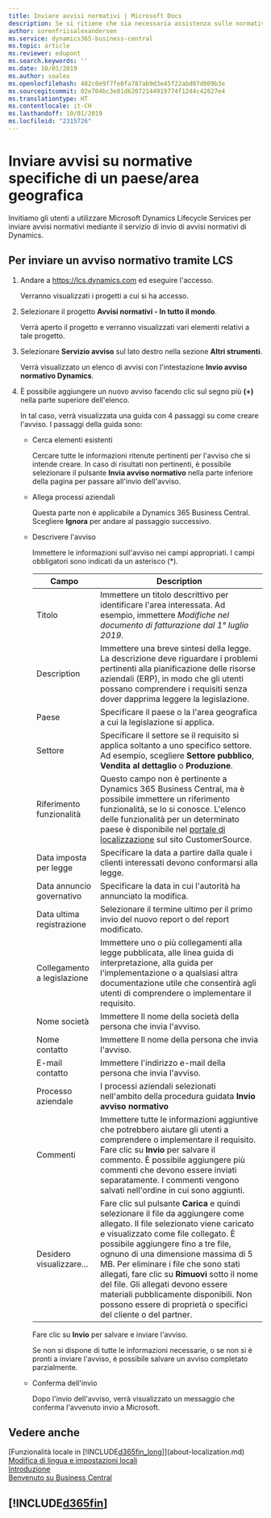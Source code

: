 ```yaml
---
title: Inviare avvisi normativi | Microsoft Docs
description: Se si ritiene che sia necessaria assistenza sulle normative di una nuova legislazione in Business Central, è possibile utilizzare questa guida per inviare un avviso normativo al team di prodotto.
author: sorenfriisalexandersen
ms.service: dynamics365-business-central
ms.topic: article
ms.reviewer: edupont
ms.search.keywords: ''
ms.date: 10/01/2019
ms.author: soalex
ms.openlocfilehash: 482c0e9f7fe0fa787ab9d3e45f22abd07d009b3e
ms.sourcegitcommit: 02e704bc3e01d62072144919774f1244c42827e4
ms.translationtype: HT
ms.contentlocale: it-CH
ms.lasthandoff: 10/01/2019
ms.locfileid: "2315726"
---
```

# <a name="submit-alerts-about-countryregion-specific-regulatory-features"></a>Inviare avvisi su normative specifiche di un paese/area geografica

Invitiamo gli utenti a utilizzare Microsoft Dynamics Lifecycle Services per inviare avvisi normativi mediante il servizio di invio di avvisi normativi di Dynamics.  

## <a name="to-submit-a-regulatory-alert-in-lcs"></a>Per inviare un avviso normativo tramite LCS

1. Andare a https://lcs.dynamics.com ed eseguire l'accesso.  

    Verranno visualizzati i progetti a cui si ha accesso.

2. Selezionare il progetto **Avvisi normativi - In tutto il mondo**.

    Verrà aperto il progetto e verranno visualizzati vari elementi relativi a tale progetto.

3. Selezionare **Servizio avviso** sul lato destro nella sezione **Altri strumenti**.

    Verrà visualizzato un elenco di avvisi con l'intestazione **Invio avviso normativo Dynamics**.

4. È possibile aggiungere un nuovo avviso facendo clic sul segno più **(+)** nella parte superiore dell'elenco.

    In tal caso, verrà visualizzata una guida con 4 passaggi su come creare l'avviso. I passaggi della guida sono:
    - Cerca elementi esistenti

        Cercare tutte le informazioni ritenute pertinenti per l'avviso che si intende creare. In caso di risultati non pertinenti, è possibile selezionare il pulsante **Invia avviso normativo** nella parte inferiore della pagina per passare all'invio dell'avviso.
    - Allega processi aziendali

        Questa parte non è applicabile a Dynamics 365 Business Central. Scegliere **Ignora** per andare al passaggio successivo.
    - Descrivere l'avviso

        Immettere le informazioni sull'avviso nei campi appropriati. I campi obbligatori sono indicati da un asterisco (\*).

        |Campo        |Description                               |
        |-------------|------------------------------------------|
        |Titolo  | Immettere un titolo descrittivo per identificare l'area interessata. Ad esempio, immettere *Modifiche nel documento di fatturazione dal 1° luglio 2019*. |
        |Description  | Immettere una breve sintesi della legge. La descrizione deve riguardare i problemi pertinenti alla pianificazione delle risorse aziendali (ERP), in modo che gli utenti possano comprendere i requisiti senza dover dapprima leggere la legislazione.|
        |Paese  | Specificare il paese o la l'area geografica a cui la legislazione si applica.|
        |Settore| Specificare il settore se il requisito si applica soltanto a uno specifico settore. Ad esempio, scegliere **Settore pubblico**, **Vendita al dettaglio** o **Produzione**.|
        |Riferimento funzionalità  | Questo campo non è pertinente a Dynamics 365 Business Central, ma è possibile immettere un riferimento funzionalità, se lo si conosce. L'elenco delle funzionalità per un determinato paese è disponibile nel [portale di localizzazione](https://mbs.microsoft.com/customersource/global/ax/support/support-news/GFMLocalizationPortalMC) sul sito CustomerSource. |
        |Data imposta per legge  | Specificare la data a partire dalla quale i clienti interessati devono conformarsi alla legge.|
        |Data annuncio governativo  | Specificare la data in cui l'autorità ha annunciato la modifica.|
        |Data ultima registrazione  | Selezionare il termine ultimo per il primo invio del nuovo report o del report modificato.|
        |Collegamento a legislazione  | Immettere uno o più collegamenti alla legge pubblicata, alle linea guida di interpretazione, alla guida per l'implementazione o a qualsiasi altra documentazione utile che consentirà agli utenti di comprendere o implementare il requisito.|
        |Nome società  | Immettere Il nome della società della persona che invia l'avviso.|
        |Nome contatto  | Immettere Il nome della persona che invia l'avviso. |
        |E-mail contatto  | Immettere l'indirizzo e-mail della persona che invia l'avviso.|
        |Processo aziendale  | I processi aziendali selezionati nell'ambito della procedura guidata **Invio avviso normativo**|
        |Commenti  | Immettere tutte le informazioni aggiuntive che potrebbero aiutare gli utenti a comprendere o implementare il requisito. Fare clic su **Invio** per salvare il commento. È possibile aggiungere più commenti che devono essere inviati separatamente. I commenti vengono salvati nell'ordine in cui sono aggiunti. |
        |Desidero visualizzare...  | Fare clic sul pulsante **Carica** e quindi selezionare il file da aggiungere come allegato. Il file selezionato viene caricato e visualizzato come file collegato. È possibile aggiungere fino a tre file, ognuno di una dimensione massima di 5 MB. Per eliminare i file che sono stati allegati, fare clic su **Rimuovi** sotto il nome del file. Gli allegati devono essere materiali pubblicamente disponibili. Non possono essere di proprietà o specifici del cliente o del partner.|

        Fare clic su **Invio** per salvare e inviare l'avviso.

        Se non si dispone di tutte le informazioni necessarie, o se non si è pronti a inviare l'avviso, è possibile salvare un avviso completato parzialmente.

    - Conferma dell'invio

      Dopo l'invio dell'avviso, verrà visualizzato un messaggio che conferma l'avvenuto invio a Microsoft.

## <a name="see-also"></a>Vedere anche

[Funzionalità locale in [!INCLUDE[d365fin_long](includes/d365fin_long_md.md)]](about-localization.md)  
[Modifica di lingua e impostazioni locali](about-locale-language.md)  
[Introduzione](product-get-started.md)  
[Benvenuto su Business Central](index.md)  

## [!INCLUDE[d365fin](includes/free_trial_md.md)]  

